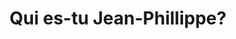 ---
mediaType: video
title: "Qui es-tu Jean-Phillippe?"
description: Entretien de Jean-Philippe, fondateur de Mon Corps Libéré, dans l'emission Quoi de 9 sur Zouk Tv.
url: https://youtu.be/U62QrEGJ--M?si=67veZYBYZ1HKSAzb
thumbnails:
    small:
        url: /images/medias/videos/tv_1.png
        width: 320
        height: 180
    medium:
        url: /images/medias/videos/tv_1.png
        width: 480
        height: 360
    standard:
        url: /images/medias/videos/tv_1.png
        width: 640
        height: 480
    highres:
        url: /images/medias/videos/tv_1.png
        width: 1280
        height: 720
tags: 
    - vidéo
    - audio
privacyStatus: private
short: false
---